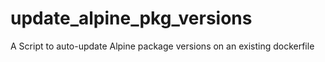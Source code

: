 # update_alpine_pkg_versions
A Script to auto-update Alpine package versions on an existing dockerfile
